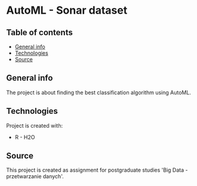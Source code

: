 # AutoML - Sonar dataset

## Table of contents
* [General info](#general-info)
* [Technologies](#technologies)
* [Source](#source)

## General info
The project is about finding the best classification algorithm using AutoML. 

## Technologies
Project is created with:
* R - H2O

## Source
This project is created as assignment for postgraduate studies 'Big Data - przetwarzanie danych'.
